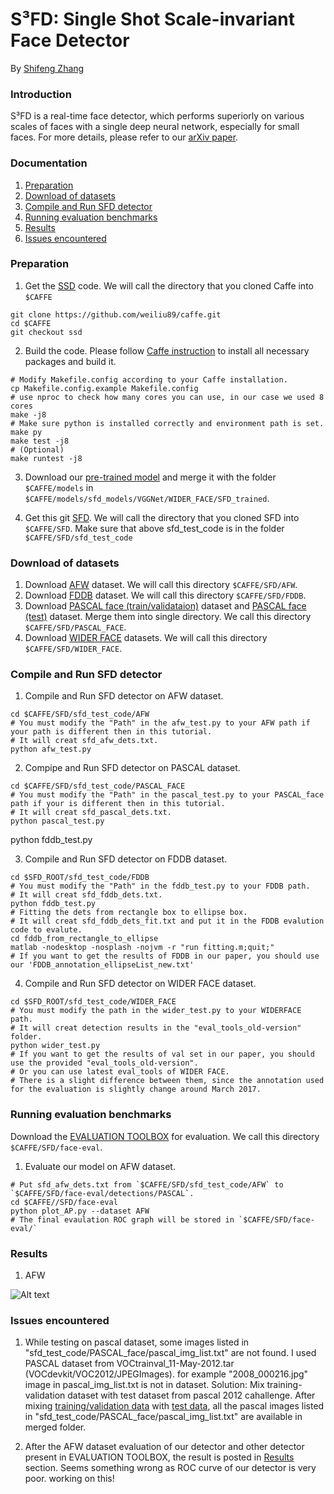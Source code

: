 # S³FD: Single Shot Scale-invariant Face Detector

By [Shifeng Zhang](http://www.cbsr.ia.ac.cn/users/sfzhang/)

### Introduction

S³FD is a real-time face detector, which performs superiorly on various scales of faces with a single deep neural network, especially for small faces. For more details, please refer to our [arXiv paper](https://arxiv.org/abs/1708.05237).

### Documentation

1. [Preparation](#preparation)
2. [Download of datasets](#download)
3. [Compile and Run SFD detector](#compilation)
4. [Running evaluation benchmarks](#runningevaluationbenchmark)
5. [Results](#results)
6. [Issues encountered](#issues)

### Preparation

1. Get the [SSD](https://github.com/weiliu89/caffe/tree/ssd) code. We will call the directory that you cloned Caffe into `$CAFFE`
  ```Shell
  git clone https://github.com/weiliu89/caffe.git
  cd $CAFFE
  git checkout ssd
  ```
2. Build the code. Please follow [Caffe instruction](http://caffe.berkeleyvision.org/installation.html) to install all necessary packages and build it.
  ```Shell
  # Modify Makefile.config according to your Caffe installation.
  cp Makefile.config.example Makefile.config
  # use nproc to check how many cores you can use, in our case we used 8 cores
  make -j8 
  # Make sure python is installed correctly and environment path is set.
  make py
  make test -j8
  # (Optional)
  make runtest -j8
  ```
3. Download our [pre-trained model](https://drive.google.com/open?id=1CboBIsjcDQ-FC1rMES6IjTl6sYQDoD6u) and merge it with the folder `$CAFFE/models` in `$CAFFE/models/sfd_models/VGGNet/WIDER_FACE/SFD_trained`.

4. Get this git [SFD](https://github.com/bonseyes/SFD). We will call the directory that you cloned SFD into `$CAFFE/SFD`. Make sure that above sfd_test_code is in the folder `$CAFFE/SFD/sfd_test_code`

### Download of datasets

1. Download [AFW](http://www.ics.uci.edu/~xzhu/face/) dataset. We will call this directory `$CAFFE/SFD/AFW`.
2. Download [FDDB](http://vis-www.cs.umass.edu/fddb/index.html) dataset. We will call this directory `$CAFFE/SFD/FDDB`.
3. Download [PASCAL face (train/validataion)](http://host.robots.ox.ac.uk/pascal/VOC/voc2012/index.html) dataset and [PASCAL face (test)](http://host.robots.ox.ac.uk:8080/eval/challenges/voc2012/) dataset. Merge them into single directory. We call this directory `$CAFFE/SFD/PASCAL_FACE`.
4. Download [WIDER FACE](http://mmlab.ie.cuhk.edu.hk/projects/WIDERFace/) datasets. We will call this directory `$CAFFE/SFD/WIDER_FACE`.

### Compile and Run SFD detector

1. Compile and Run SFD detector on AFW dataset.
  ```Shell
  cd $CAFFE/SFD/sfd_test_code/AFW
  # You must modify the "Path" in the afw_test.py to your AFW path if your path is different then in this tutorial. 
  # It will creat sfd_afw_dets.txt.
  python afw_test.py
  ```
2. Compipe and Run SFD detector on PASCAL dataset.
  ```Shell
  cd $CAFFE/SFD/sfd_test_code/PASCAL_FACE
  # You must modify the "Path" in the pascal_test.py to your PASCAL_face path if your is different then in this tutorial. 
  # It will creat sfd_pascal_dets.txt.
  python pascal_test.py
  ```
  python fddb_test.py

3. Compile and Run SFD detector on FDDB dataset.
  ```Shell
  cd $SFD_ROOT/sfd_test_code/FDDB
  # You must modify the "Path" in the fddb_test.py to your FDDB path.
  # It will creat sfd_fddb_dets.txt.
  python fddb_test.py
  # Fitting the dets from rectangle box to ellipse box.
  # It will creat sfd_fddb_dets_fit.txt and put it in the FDDB evalution code to evalute.
  cd fddb_from_rectangle_to_ellipse
  matlab -nodesktop -nosplash -nojvm -r "run fitting.m;quit;"
  # If you want to get the results of FDDB in our paper, you should use our 'FDDB_annotation_ellipseList_new.txt'
  ```

4. Compile and Run SFD detector on WIDER FACE dataset.
  ```Shell
  cd $SFD_ROOT/sfd_test_code/WIDER_FACE
  # You must modify the path in the wider_test.py to your WIDERFACE path. 
  # It will creat detection results in the "eval_tools_old-version" folder.
  python wider_test.py
  # If you want to get the results of val set in our paper, you should use the provided "eval_tools_old-version". 
  # Or you can use latest eval_tools of WIDER FACE.
  # There is a slight difference between them, since the annotation used for the evaluation is slightly change around March 2017.
  ```
### Running evaluation benchmarks

Download the [EVALUATION TOOLBOX](https://bitbucket.org/marcopede/face-eval) for evaluation. We call this directory `$CAFFE/SFD/face-eval`.

1. Evaluate our model on AFW dataset.
```Shell
# Put sfd_afw_dets.txt from `$CAFFE/SFD/sfd_test_code/AFW` to `$CAFFE/SFD/face-eval/detections/PASCAL`.
cd $CAFFE//SFD/face-eval
python plot_AP.py --dataset AFW
# The final evaulation ROC graph will be stored in `$CAFFE/SFD/face-eval/`
```


### Results

1. AFW

![Alt text](https://github.com/ghimiredhikura/SFD/blob/master/sfd_test_code/AFW/AFW_eval.png)


### Issues encountered

1. While testing on pascal dataset, some images listed in "sfd_test_code/PASCAL_face/pascal_img_list.txt" are not found.
I used PASCAL dataset from VOCtrainval_11-May-2012.tar (VOCdevkit/VOC2012/JPEGImages).
for example "2008_000216.jpg" image in pascal_img_list.txt is not in dataset.    Solution: Mix training-validation dataset with test dataset from pascal 2012 cahallenge.
After mixing [training/validation data](http://host.robots.ox.ac.uk/pascal/VOC/voc2012/index.html) with [test data](http://host.robots.ox.ac.uk:8080/eval/challenges/voc2012/), all the pascal images listed in "sfd_test_code/PASCAL_face/pascal_img_list.txt" are available in merged folder. 

2. After the AFW dataset evaluation of our detector and other detector present in EVALUATION TOOLBOX, the result is posted in [Results](#results) section. Seems something wrong as ROC curve of our detector is very poor. working on this!
